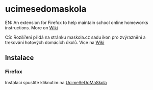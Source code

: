 # ucimesedomaskola
EN: An extension for Firefox to help maintain school online homeworks instructions. More on [Wiki](https://github.com/jpachta/UcimeSeDoMaSkola/wiki)

CS: Rozšíření přidá na stránku maskola.cz sadu ikon pro zvýraznění a trekování hotových domácích úkolů. Více na [Wiki](https://github.com/jpachta/UcimeSeDoMaSkola/wiki)

## Instalace
### Firefox
Instalaci spustíte kliknutím na [UcimeSeDoMaSkola](https://github.com/jpachta/UcimeSeDoMaSkola/raw/master/build/ucimesedomaskola-2.0-fx.xpi)
